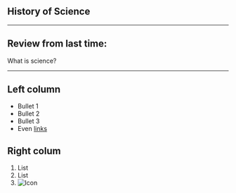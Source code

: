 ## History of Science

---

## Review from last time: 

What is science?

---


<div id="left">

## Left column
- Bullet 1
- Bullet 2
- Bullet 3 
- Even [links](https://www.google.com)

</div>

<div id="right">

## Right colum
1. List
2. List
3. ![Icon](https://cdn3.iconfinder.com/data/icons/ballicons-free/128/graph.png)

</div>
